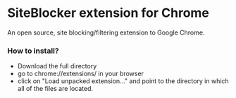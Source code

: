 # SiteBlocker extension for Chrome
An open source, site blocking/filtering extension to Google Chrome.

### How to install?
- Download the full directory
- go to chrome://extensions/ in your browser
- click on "Load unpacked extension..." and point to the directory in which all of the files are located.

